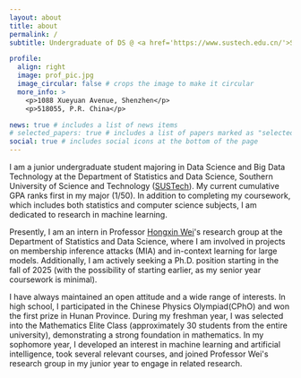 ```yaml
---
layout: about
title: about
permalink: /
subtitle: Undergraduate of DS @ <a href='https://www.sustech.edu.cn/'>Southern University of Science and Technology</a>.

profile:
  align: right
  image: prof_pic.jpg
  image_circular: false # crops the image to make it circular
  more_info: >
    <p>1088 Xueyuan Avenue, Shenzhen</p>
    <p>518055, P.R. China</p>

news: true # includes a list of news items
# selected_papers: true # includes a list of papers marked as "selected={true}"
social: true # includes social icons at the bottom of the page
---
```


I am a junior undergraduate student majoring in Data Science and Big Data Technology at the Department of Statistics and Data Science, Southern University of Science and Technology ([SUSTech](https://www.sustech.edu.cn/)). My current cumulative GPA ranks first in my major (1/50). In addition to completing my coursework, which includes both statistics and computer science subjects, I am dedicated to research in machine learning.

Presently, I am an intern in Professor [Hongxin Wei](https://hongxin001.github.io/)'s research group at the Department of Statistics and Data Science, where I am involved in projects on membership inference attacks (MIA) and in-context learning for large models. Additionally, I am actively seeking a Ph.D. position starting in the fall of 2025 (with the possibility of starting earlier, as my senior year coursework is minimal).

I have always maintained an open attitude and a wide range of interests. In high school, I participated in the Chinese Physics Olympiad(CPhO) and won the first prize in Hunan Province. During my freshman year, I was selected into the Mathematics Elite Class (approximately 30 students from the entire university), demonstrating a strong foundation in mathematics. In my sophomore year, I developed an interest in machine learning and artificial intelligence, took several relevant courses, and joined Professor Wei's research group in my junior year to engage in related research.
